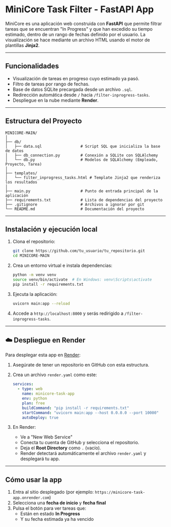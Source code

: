 # MiniCore Task Filter - FastAPI App

MiniCore es una aplicación web construida con **FastAPI** que permite filtrar tareas que se encuentran "In Progress" y que han excedido su tiempo estimado, dentro de un rango de fechas definido por el usuario. La visualización se hace mediante un archivo HTML usando el motor de plantillas **Jinja2**.

---

## Funcionalidades

- Visualización de tareas en progreso cuyo estimado ya pasó.
- Filtro de tareas por rango de fechas.
- Base de datos SQLite precargada desde un archivo `.sql`.
- Redirección automática desde `/` hacia `/filter-inprogress-tasks`.
- Despliegue en la nube mediante **Render**.

---

## Estructura del Proyecto

```
MINICORE-MAIN/
│
├── db/
│   ├── data.sql                 # Script SQL que inicializa la base de datos
│   ├── db_connection.py         # Conexión a SQLite con SQLAlchemy
│   └── db.py                    # Modelos de SQLAlchemy (Empleado, Proyecto, Tarea)
│
├── templates/
│   └── filter_inprogress_tasks.html # Template Jinja2 que renderiza los resultados
│
├── main.py                      # Punto de entrada principal de la aplicación
├── requirements.txt             # Lista de dependencias del proyecto
├── .gitignore                   # Archivos a ignorar por git
└── README.md                    # Documentación del proyecto
```

---

## Instalación y ejecución local

1. Clona el repositorio:
   ```bash
   git clone https://github.com/tu_usuario/tu_repositorio.git
   cd MINICORE-MAIN
   ```

2. Crea un entorno virtual e instala dependencias:
   ```bash
   python -m venv venv
   source venv/bin/activate  # En Windows: venv\Scripts\activate
   pip install -r requirements.txt
   ```

3. Ejecuta la aplicación:
   ```bash
   uvicorn main:app --reload
   ```

4. Accede a `http://localhost:8000` y serás redirigido a `/filter-inprogress-tasks`.

---

## ☁️ Despliegue en Render

Para desplegar esta app en [Render](https://render.com):

1. Asegúrate de tener un repositorio en GitHub con esta estructura.
2. Crea un archivo `render.yaml` como este:

   ```yaml
   services:
     - type: web
       name: minicore-task-app
       env: python
       plan: free
       buildCommand: "pip install -r requirements.txt"
       startCommand: "uvicorn main:app --host 0.0.0.0 --port 10000"
       autoDeploy: true
   ```

3. En Render:
   - Ve a "New Web Service"
   - Conecta tu cuenta de GitHub y selecciona el repositorio.
   - Deja el **Root Directory** como `.` (vacío).
   - Render detectará automáticamente el archivo `render.yaml` y desplegará tu app.

---

## Cómo usar la app

1. Entra al sitio desplegado (por ejemplo: `https://minicore-task-app.onrender.com`)
2. Selecciona una **fecha de inicio** y **fecha final**
3. Pulsa el botón para ver tareas que:
   - Están en estado **In Progress**
   - Y su fecha estimada ya ha vencido


